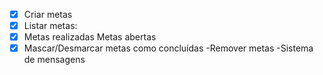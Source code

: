 - [x] Criar metas
- [x] Listar metas:
- [x] Metas realizadas
      Metas abertas
- [x] Mascar/Desmarcar metas como concluídas
      -Remover metas
      -Sistema de mensagens
